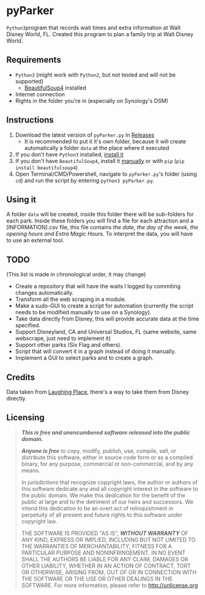 # pyParker

`Python3`program that records wait times and extra information at Walt Disney World, FL. Created this program to plan a family trip at Walt Disney World.

## Requirements

- `Python3` (might work with `Python2`, but not tested and will not be supported)
  - [BeautifulSoup4](https://www.crummy.com/software/BeautifulSoup/) installed
- Internet connection
- Rights in the folder you're in (especially on Synology's DSM)

## Instructions

1. Download the latest version of `pyParker.py` in [Releases](https://github.com/BourgonLaurent/pyParker/releases)
    - It is recommended to put it it's own folder, because it will create automatically a folder `data` at the place where it executed
2. If you don't have `Python3` installed, [install it](https://www.python.org/downloads/)
3. If you don't have `BeautifulSoup4`, install it [manually](https://www.crummy.com/software/BeautifulSoup/) or with `pip` (`pip install beautifulsoup4`)
4. Open Terminal/CMD/Powershell, navigate to `pyParker.py`'s folder (using `cd`) and run the script by entering `python3 pyParker.py`.

## Using it

A folder `data` will be created, inside this folder there will be sub-folders for each park. Inside these folders you will find a file for each attraction and a [INFORMATION].csv file, this file contains *the date, the day of the week, the opening hours and Extra Magic Hours.* To interpret the data, you will have to use an external tool.

## TODO

(This list is made in chronological order, it may change)

- Create a repository that will have the waits I logged by commiting changes automatically.
- Transform all the web scraping in a module.
- Make a sudo-GUI to create a script for automation (currently the script needs to be modified manually to use on a Synology).
- Take data directly from Disney, this will provide accurate data at the time specified.
- Support Disneyland, CA and Universal Studios, FL (same website, same webscrape, just need to implement it)
- Support other parks (Six Flag and others).
- Script that will convert it in a graph instead of doing it manually.
- Implement a GUI to select parks and to create a graph.

## Credits

Data taken from [Laughing Place](http://laughingplace.com), there's a way to take them from Disney directly.

## Licensing

> _**This is free and unencumbered software released into the public domain.**_
>
> _**Anyone is free**_ to copy, modify, publish, use, compile, sell, or distribute this software, either in source code form or as a compiled binary, for any purpose, commercial or non-commercial, and by any means.
>
> In jurisdictions that recognize copyright laws, the author or authors of this software dedicate any and all copyright interest in the software to the public domain. We make this dedication for the benefit of the public at large and to the detriment of our heirs and successors. We intend this dedication to be an overt act of relinquishment in perpetuity of all present and future rights to this software under copyright law.
>
> THE SOFTWARE IS PROVIDED "AS IS", _**WITHOUT WARRANTY**_ OF ANY KIND, EXPRESS OR IMPLIED, INCLUDING BUT NOT LIMITED TO THE WARRANTIES OF MERCHANTABILITY, FITNESS FOR A PARTICULAR PURPOSE AND NONINFRINGEMENT. IN NO EVENT SHALL THE AUTHORS BE LIABLE FOR ANY CLAIM, DAMAGES OR OTHER LIABILITY, WHETHER IN AN ACTION OF CONTRACT, TORT OR OTHERWISE, ARISING FROM, OUT OF OR IN CONNECTION WITH THE SOFTWARE OR THE USE OR OTHER DEALINGS IN THE SOFTWARE.
> For more information, please refer to <http://unlicense.org>
